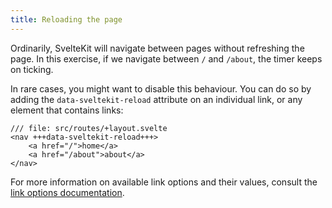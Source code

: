 ```yaml
---
title: Reloading the page
---
```


Ordinarily, SvelteKit will navigate between pages without refreshing the page. In this exercise, if we navigate between `/` and `/about`, the timer keeps on ticking.

In rare cases, you might want to disable this behaviour. You can do so by adding the `data-sveltekit-reload` attribute on an individual link, or any element that contains links:

```svelte
/// file: src/routes/+layout.svelte
<nav +++data-sveltekit-reload+++>
	<a href="/">home</a>
	<a href="/about">about</a>
</nav>
```

For more information on available link options and their values, consult the [link options documentation](https://svelte.dev/docs/kit/link-options).
